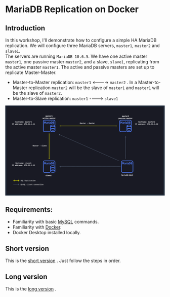 # MariaDB Replication on Docker

## Introduction

In this workshop, I'll demonstrate how to configure a simple HA MariaDB replication. We will configure three MariaDB servers, `master1`, `master2` and `slave1`.  
The servers are running `MariaDB 10.6.5`. We have one active master `master1`, one passive master `master2`, and a slave, `slave1`, replicating from the active master `master1`. The active and passive masters are set up to replicate Master-Master.

- Master-to-Master replication: `master1` <----> `master2`
. In a Master-to-Master replication `master2` will be the slave of `master1` and `master1` will be the slave of `master2`.
- Master-to-Slave replication: 	`master1` ----> `slave1`

![architecture](images/architecture.png)

## Requirements:

* Familiarity with basic [MySQL](https://www.mysqltutorial.org/) commands.
* Familiarity with [Docker](https://www.docker.com/).
* Docker Desktop installed locally.

## Short version
This is the [short version](MariaDB-Replication-Short.md) . Just follow the steps in order.

## Long version
This is the [long version](MariaDB-Replication-Long.md) .
